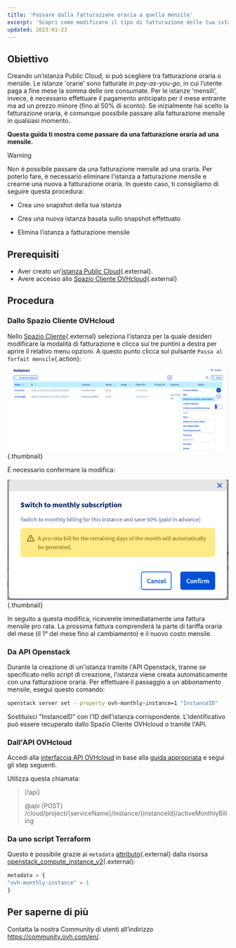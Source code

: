 ```yaml
---
title: 'Passare dalla fatturazione oraria a quella mensile'
excerpt: 'Scopri come modificare il tipo di fatturazione delle tua istanza Public Cloud'
updated: 2023-01-23
---
```


## Obiettivo

Creando un’istanza Public Cloud, si può scegliere tra fatturazione oraria o mensile. Le istanze 'orarie' sono fatturate in _pay-as-you-go_, in cui l’utente paga a fine mese la somma delle ore consumate. Per le istanze 'mensili', invece, è necessario effettuare il pagamento anticipato per il mese entrante ma ad un prezzo minore (fino al 50% di sconto). Se inizialmente hai scelto la fatturazione oraria, è comunque possibile passare alla fatturazione mensile in qualsiasi momento.

**Questa guida ti mostra come passare da una fatturazione oraria ad una mensile.**

> [!warning]
>
> Non è possibile passare da una fatturazione mensile ad una oraria.  Per poterlo fare, è necessario eliminare l’istanza a fatturazione mensile e crearne una nuova a fatturazione oraria.  In questo caso, ti consigliamo di seguire questa procedura:
>
>- Crea uno snapshot della tua istanza
>
>- Crea una nuova istanza basata sullo snapshot effettuato
>
>- Elimina l’istanza a fatturazione mensile
>

## Prerequisiti

- Aver creato un’[istanza Public Cloud](https://www.ovhcloud.com/it/public-cloud/){.external}.
- Avere accesso allo [Spazio Cliente OVHcloud](https://www.ovh.com/auth/?action=gotomanager&from=https://www.ovh.it/&ovhSubsidiary=it){.external}

## Procedura

### Dallo Spazio Cliente OVHcloud

Nello [Spazio Cliente](https://www.ovh.com/auth/?action=gotomanager&from=https://www.ovh.it/&ovhSubsidiary=it){.external} seleziona l’istanza per la quale desideri modificare la modalità di fatturazione e clicca sui tre puntini a destra per aprire il relativo menu opzioni. A questo punto clicca sul pulsante `Passa al forfait mensile`{.action}:

![Change billing calculation](images/switch_to_monthly_updated.png){.thumbnail}

È necessario confermare la modifica:

![Confirm billing calculation change](images/confirm_to_monthly_updated.png){.thumbnail}

In seguito a questa modifica, riceverete immediatamente una fattura mensile pro rata. La prossima fattura comprenderà la parte di tariffa oraria del mese (il 1° del mese fino al cambiamento) e il nuovo costo mensile.

### Da API Openstack

Durante la creazione di un'istanza tramite l'API Openstack, tranne se specificato nello script di creazione, l'istanza viene creata automaticamente con una fatturazione oraria. Per effettuare il passaggio a un abbonamento mensile, esegui questo comando:

```bash
openstack server set --property ovh-monthly-instance=1 "InstanceID"
```

Sostituisci "InstanceID" con l'ID dell'istanza corrispondente. L'identificativo può essere recuperato dallo Spazio Cliente OVHcloud o tramite l'API.

### Dall'API OVHcloud

Accedi alla [interfaccia API OVHcloud](https://eu.api.ovh.com/) in base alla [guida appropriata](/pages/manage_and_operate/api/first-steps) e segui gli step seguenti.

Utilizza questa chiamata:

> [!api]
>
> @api {POST} /cloud/project/{serviceName}/instance/{instanceId}/activeMonthlyBilling
>
### Da uno script Terraform

Questo è possibile grazie ai `metadata` [attributo](https://registry.terraform.io/providers/terraform-provider-openstack/openstack/latest/docs/resources/compute_instance_v2#metadata){.external} dalla risorsa [openstack_compute_instance_v2](https://registry.terraform.io/providers/terraform-provider-openstack/openstack/latest/docs/resources/compute_instance_v2){.external}:

```terraform
metadata = {
"ovh-monthly-instance" = 1
}
```

## Per saperne di più

Contatta la nostra Community di utenti all’indirizzo <https://community.ovh.com/en/>.
